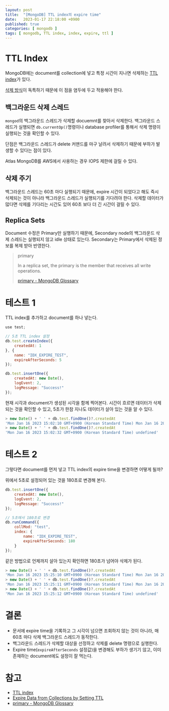 ```yaml
---
layout: post
title:  "[MongoDB] TTL index의 expire time"
date:   2023-01-17 22:18:00 +0900
published: true
categories: [ mongodb ]
tags: [ mongodb, TTL index, index, expire, ttl ]
---
```


# TTL Index

MongoDB에는 document를 collection에 넣고 특정 시간이 지나면 삭제하는 [TTL index](https://www.mongodb.com/docs/v6.0/core/index-ttl/)가 있다.

[삭제 방식](https://www.mongodb.com/docs/v6.0/core/index-ttl/#delete-operations)이 독특하기 때문에 이 점을 염두에 두고 적용해야 한다.

## 백그라운드 삭제 스레드

`mongod`의 백그라운드 스레드가 삭제할 docuemnt를 찾아서 삭제한다. 백그라운드 스레드가 실행되면 `db.currentOp()`명령이나 database profiler를 통해서 삭제 명령이 실행되는 것을 확인할 수 있다.

단점은 백그라운드 스레드가 delete 커맨드를 마구 날려서 삭제하기 때문에 부하가 발생할 수 있다는 점이 있다.

Atlas MongoDB를 AWS에서 사용하는 경우 IOPS 제한에 걸릴 수 있다.


## 삭제 주기

백그라운드 스레드는 60초 마다 실행되기 때문에, expire 시간이 되었다고 해도 즉시 삭제되는 것이 아니라 백그라운드 스레드가 실행되기를 기다려야 한다. 삭제할 데이터가 많다면 삭제를 기다리는 시간도 있어 60초 보다 더 긴 시간이 걸릴 수 있다.


## Replica Sets

Document 수정은 Primary만 실행하기 때문에, Secondary node의 백그라운드 삭제 스레드는 실행되지 않고 idle 상태로 있는다. Secondary는 Primary에서 삭제된 정보를 복제 받아 반영한다.

> primary
>
> In a replica set, the primary is the member that receives all write operations.
>
> [primary - MongoDB Glossary](https://www.mongodb.com/docs/v6.0/reference/glossary/#std-term-primary)


# 테스트 1

TTL index를 추가하고 document를 하나 넣는다.

```javascript
use test;

// 5초 TTL index 설정
db.test.createIndex({
    createdAt: 1
}, {
    name: "IDX_EXPIRE_TEST",
    expireAfterSeconds: 5
});

db.test.insertOne({
    createdAt: new Date(),
    logEvent: 2,
    logMessage: "Success!"
});
```

현재 시각과 document가 생성된 시각을 함께 찍어본다. 시간이 흐르면 데이터가 삭제되는 것을 확인할 수 있고, 5초가 한참 지나도 데이터가 살아 있는 것을 알 수 있다.

```javascript
> new Date() + ' ' + db.test.findOne()?.createdAt
'Mon Jan 16 2023 15:02:10 GMT+0900 (Korean Standard Time) Mon Jan 16 2023 15:02:01 GMT+0900 (Korean Standard Time)'
> new Date() + ' ' + db.test.findOne()?.createdAt
'Mon Jan 16 2023 15:02:32 GMT+0900 (Korean Standard Time) undefined'
```


# 테스트 2

그렇다면 document를 먼저 넣고 TTL index의 expire time을 변경하면 어떻게 될까?

위에서 5초로 설정되어 있는 것을 180초로 변경해 본다.

```javascript
db.test.insertOne({
    createdAt: new Date(),
    logEvent: 2,
    logMessage: "Success!"
});

// 5초에서 180초로 변경
db.runCommand({
    collMod: "test",
    index: {
        name: "IDX_EXPIRE_TEST",
        expireAfterSeconds: 180
    }
});
```

같은 방법으로 언제까지 살아 있는지 확인하면 180초가 넘어야 삭제가 된다.

```javascript
> new Date() + ' ' + db.test.findOne()?.createdAt
'Mon Jan 16 2023 15:25:10 GMT+0900 (Korean Standard Time) Mon Jan 16 2023 15:22:01 GMT+0900 (Korean Standard Time)'
> new Date() + ' ' + db.test.findOne()?.createdAt
'Mon Jan 16 2023 15:25:11 GMT+0900 (Korean Standard Time) Mon Jan 16 2023 15:22:01 GMT+0900 (Korean Standard Time)'
> new Date() + ' ' + db.test.findOne()?.createdAt
'Mon Jan 16 2023 15:25:12 GMT+0900 (Korean Standard Time) undefined'
```


# 결론

- 문서에 expire time을 기록하고 그 시각이 넘으면 조회하지 않는 것이 아니라, 매 60초 마다 삭제 백그라운드 스레드가 동작한다.
- 백그라운드 스레드가 삭제할 대상을 선정하고 삭제를 delete 명령으로 실행한다.
- Expire time(`expireAfterSeconds` 설정값)을 변경해도 부하가 생기기 않고, 이미 존재하는 document에도 설정이 잘 먹는다.


# 참고

- [TTL index](https://www.mongodb.com/docs/v6.0/core/index-ttl/)
- [Expire Data from Collections by Setting TTL](https://www.mongodb.com/docs/v6.0/tutorial/expire-data/)
- [primary - MongoDB Glossary](https://www.mongodb.com/docs/v6.0/reference/glossary/#std-term-primary)
